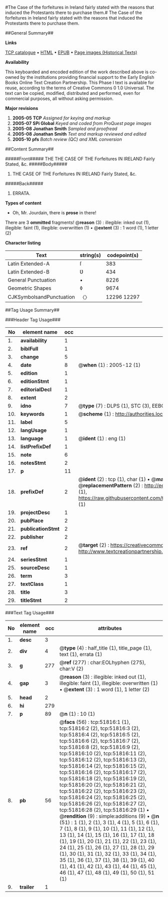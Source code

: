 #The Case of the forfeitures in Ireland fairly stated with the reasons that induced the Protestants there to purchase them.#
The Case of the forfeitures in Ireland fairly stated with the reasons that induced the Protestants there to purchase them.

##General Summary##

**Links**

[TCP catalogue](http://www.ota.ox.ac.uk/tcp/)  • 
[HTML](http://tei.it.ox.ac.uk/tcp/Texts-HTML/free/A69/A69845.html)  • 
[EPUB](http://tei.it.ox.ac.uk/tcp/Texts-EPUB/free/A69/A69845.epub) • 
[Page images (Historical Texts)](https://data.historicaltexts.jisc.ac.uk/view?pubId=eebo-11980635e&pageId=eebo-11980635e-51816-1)

**Availability**

This keyboarded and encoded edition of the
	       work described above is co-owned by the institutions
	       providing financial support to the Early English Books
	       Online Text Creation Partnership. This Phase I text is
	       available for reuse, according to the terms of Creative
	       Commons 0 1.0 Universal. The text can be copied,
	       modified, distributed and performed, even for
	       commercial purposes, all without asking permission.

**Major revisions**

1. __2005-05__ __TCP__ *Assigned for keying and markup*
1. __2005-07__ __SPi Global__ *Keyed and coded from ProQuest page images*
1. __2005-08__ __Jonathan Smith__ *Sampled and proofread*
1. __2005-08__ __Jonathan Smith__ *Text and markup reviewed and edited*
1. __2005-10__ __pfs__ *Batch review (QC) and XML conversion*

##Content Summary##

#####Front#####
THE THE CASE OF THE Forfeitures IN IRELAND Fairly Stated, &c.
#####Body#####

1. THE CASE OF THE Forfeitures IN IRELAND Fairly Stated, &c.

#####Back#####

1. ERRATA.

**Types of content**

  * Oh, Mr. Jourdain, there is **prose** in there!

There are 3 **ommitted** fragments! 
 @__reason__ (3) : illegible: inked out (1), illegible: faint (1), illegible: overwritten (1)  •  @__extent__ (3) : 1 word (1), 1 letter (2)

**Character listing**


|Text|string(s)|codepoint(s)|
|---|---|---|
|Latin Extended-A|ſ|383|
|Latin Extended-B|Ʋ|434|
|General Punctuation|•|8226|
|Geometric Shapes|◊|9674|
|CJKSymbolsandPunctuation|〈〉|12296 12297|

##Tag Usage Summary##

###Header Tag Usage###

|No|element name|occ|attributes|
|---|---|---|---|
|1.|__availability__|1||
|2.|__biblFull__|1||
|3.|__change__|5||
|4.|__date__|8| @__when__ (1) : 2005-12 (1)|
|5.|__edition__|1||
|6.|__editionStmt__|1||
|7.|__editorialDecl__|1||
|8.|__extent__|2||
|9.|__idno__|7| @__type__ (7) : DLPS (1), STC (3), EEBO-CITATION (1), OCLC (1), VID (1)|
|10.|__keywords__|1| @__scheme__ (1) : http://authorities.loc.gov/ (1)|
|11.|__label__|5||
|12.|__langUsage__|1||
|13.|__language__|1| @__ident__ (1) : eng (1)|
|14.|__listPrefixDef__|1||
|15.|__note__|6||
|16.|__notesStmt__|2||
|17.|__p__|11||
|18.|__prefixDef__|2| @__ident__ (2) : tcp (1), char (1)  •  @__matchPattern__ (2) : ([0-9\-]+):([0-9IVX]+) (1), (.+) (1)  •  @__replacementPattern__ (2) : http://eebo.chadwyck.com/downloadtiff?vid=$1&page=$2 (1), https://raw.githubusercontent.com/textcreationpartnership/Texts/master/tcpchars.xml#$1 (1)|
|19.|__projectDesc__|1||
|20.|__pubPlace__|2||
|21.|__publicationStmt__|2||
|22.|__publisher__|2||
|23.|__ref__|2| @__target__ (2) : https://creativecommons.org/publicdomain/zero/1.0/ (1), http://www.textcreationpartnership.org/docs/. (1)|
|24.|__seriesStmt__|1||
|25.|__sourceDesc__|1||
|26.|__term__|3||
|27.|__textClass__|1||
|28.|__title__|3||
|29.|__titleStmt__|2||


###Text Tag Usage###

|No|element name|occ|attributes|
|---|---|---|---|
|1.|__desc__|3||
|2.|__div__|4| @__type__ (4) : half_title (1), title_page (1), text (1), errata (1)|
|3.|__g__|277| @__ref__ (277) : char:EOLhyphen (275), char:V (2)|
|4.|__gap__|3| @__reason__ (3) : illegible: inked out (1), illegible: faint (1), illegible: overwritten (1)  •  @__extent__ (3) : 1 word (1), 1 letter (2)|
|5.|__head__|2||
|6.|__hi__|279||
|7.|__p__|89| @__n__ (1) : 10 (1)|
|8.|__pb__|56| @__facs__ (56) : tcp:51816:1 (1), tcp:51816:2 (2), tcp:51816:3 (2), tcp:51816:4 (2), tcp:51816:5 (2), tcp:51816:6 (2), tcp:51816:7 (2), tcp:51816:8 (2), tcp:51816:9 (2), tcp:51816:10 (2), tcp:51816:11 (2), tcp:51816:12 (2), tcp:51816:13 (2), tcp:51816:14 (2), tcp:51816:15 (2), tcp:51816:16 (2), tcp:51816:17 (2), tcp:51816:18 (2), tcp:51816:19 (2), tcp:51816:20 (2), tcp:51816:21 (2), tcp:51816:22 (2), tcp:51816:23 (2), tcp:51816:24 (2), tcp:51816:25 (2), tcp:51816:26 (2), tcp:51816:27 (2), tcp:51816:28 (2), tcp:51816:29 (1)  •  @__rendition__ (9) : simple:additions (9)  •  @__n__ (51) : 1 (1), 2 (1), 3 (1), 4 (1), 5 (1), 6 (1), 7 (1), 8 (1), 9 (1), 10 (1), 11 (1), 12 (1), 13 (1), 14 (1), 15 (1), 16 (1), 17 (1), 18 (1), 19 (1), 20 (1), 21 (1), 22 (1), 23 (1), 24 (1), 25 (1), 26 (1), 27 (1), 28 (1), 29 (1), 30 (1), 31 (1), 32 (1), 33 (1), 34 (1), 35 (1), 36 (1), 37 (1), 38 (1), 39 (1), 40 (1), 41 (1), 42 (1), 43 (1), 44 (1), 45 (1), 46 (1), 47 (1), 48 (1), 49 (1), 50 (1), 51 (1)|
|9.|__trailer__|1||
